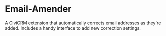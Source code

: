 # Email-Amender
A CiviCRM extension that automatically corrects email addresses as they're added. Includes a handy interface to add new correction settings.
